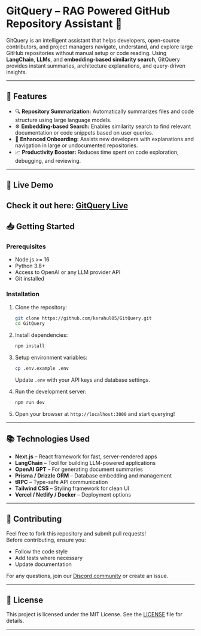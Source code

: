 # GitQuery – RAG Powered GitHub Repository Assistant 🚀

GitQuery is an intelligent assistant that helps developers, open-source contributors, and project managers navigate, understand, and explore large GitHub repositories without manual setup or code reading. Using **LangChain**, **LLMs**, and **embedding-based similarity search**, GitQuery provides instant summaries, architecture explanations, and query-driven insights.

---

## 📂 Features

- 🔍 **Repository Summarization:** Automatically summarizes files and code structure using large language models.  
- ⚙️ **Embedding-based Search:** Enables similarity search to find relevant documentation or code snippets based on user queries.  
- 👥 **Enhanced Onboarding:** Assists new developers with explanations and navigation in large or undocumented repositories.  
- 📈 **Productivity Booster:** Reduces time spent on code exploration, debugging, and reviewing.

---

## 🚀 Live Demo

Check it out here: [GitQuery Live]([https://ksrahul05.github.io/GitQuery-UI/])  
---

## 📥 Getting Started

### Prerequisites
- Node.js >= 16
- Python 3.8+
- Access to OpenAI or any LLM provider API
- Git installed

### Installation

1. Clone the repository:
    ```bash
    git clone https://github.com/ksrahul05/GitQuery.git
    cd GitQuery
    ```

2. Install dependencies:
    ```bash
    npm install
    ```

3. Setup environment variables:
    ```bash
    cp .env.example .env
    ```
   Update `.env` with your API keys and database settings.

4. Run the development server:
    ```bash
    npm run dev
    ```

5. Open your browser at `http://localhost:3000` and start querying!

---

## 📚 Technologies Used

- **Next.js** – React framework for fast, server-rendered apps  
- **LangChain** – Tool for building LLM-powered applications  
- **OpenAI GPT** – For generating document summaries  
- **Prisma / Drizzle ORM** – Database embedding and management  
- **tRPC** – Type-safe API communication  
- **Tailwind CSS** – Styling framework for clean UI  
- **Vercel / Netlify / Docker** – Deployment options

---

## 🤝 Contributing

Feel free to fork this repository and submit pull requests!  
Before contributing, ensure you:
- Follow the code style
- Add tests where necessary
- Update documentation

For any questions, join our [Discord community](https://t3.gg/discord) or create an issue.

---

## 📜 License

This project is licensed under the MIT License. See the [LICENSE](LICENSE) file for details.

---

